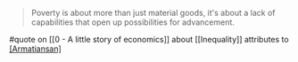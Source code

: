 > Poverty is about more than just material goods, it's about a lack of capabilities that open up possibilities for advancement.

#quote on [[0 - A little story of economics]] about [[Inequality]] attributes to [[Armatiansan]](?)